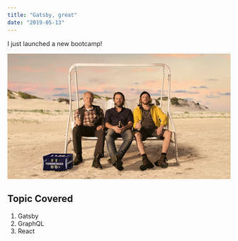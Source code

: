 ```yaml
---
title: "Gatsby, great"
date: "2019-05-13"
---
```


I just launched a new bootcamp!

![Flens](./flens_werbung_flens_jungs.jpg)

## Topic Covered

1. Gatsby
2. GraphQL
3. React
